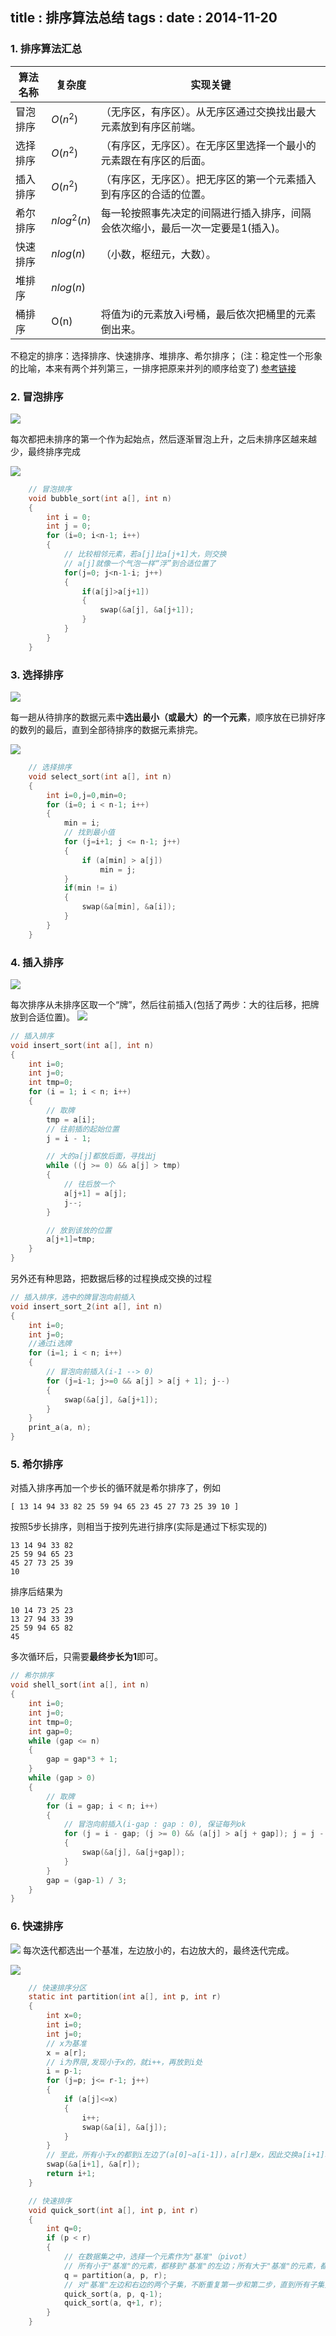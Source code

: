 title    : 排序算法总结
tags     : 
date     : 2014-11-20
---
<!--more-->
### 1. 排序算法汇总

|算法名称|复杂度|实现关键|
|-----------|----------------|----------------|  
|冒泡排序|$O(n^2)$|（无序区，有序区）。从无序区通过交换找出最大元素放到有序区前端。|
|选择排序|$O(n^2)$|（有序区，无序区）。在无序区里选择一个最小的元素跟在有序区的后面。|
|插入排序|$O(n^2)$|（有序区，无序区）。把无序区的第一个元素插入到有序区的合适的位置。|
|希尔排序|$nlog^2(n)$|每一轮按照事先决定的间隔进行插入排序，间隔会依次缩小，最后一次一定要是1(插入)。|
|快速排序|$nlog(n)$|（小数，枢纽元，大数）。|
|堆排序|$nlog(n)$||
|桶排序|O(n)|将值为i的元素放入i号桶，最后依次把桶里的元素倒出来。|

不稳定的排序：选择排序、快速排序、堆排序、希尔排序；
(注：稳定性一个形象的比喻，本来有两个并列第三，一排序把原来并列的顺序给变了)
[参考链接](http://zh.wikipedia.org/wiki/%E6%8E%92%E5%BA%8F%E7%AE%97%E6%B3%95)

### 2. 冒泡排序

![](/assets/post/algorithm/sort/Bubble_sort_animation.gif)

每次都把未排序的第一个作为起始点，然后逐渐冒泡上升，之后未排序区越来越少，最终排序完成

![](/assets/post/algorithm/sort/bubble_sort.png)

```C
	// 冒泡排序
	void bubble_sort(int a[], int n)
	{
		int i = 0;
		int j = 0;
		for (i=0; i<n-1; i++)
		{
			// 比较相邻元素，若a[j]比a[j+1]大，则交换
			// a[j]就像一个气泡一样“浮”到合适位置了
			for(j=0; j<n-1-i; j++)
			{
				if(a[j]>a[j+1])
				{
					swap(&a[j], &a[j+1]);
				}
			}
		}
	}
```

### 3. 选择排序

![](/assets/post/algorithm/sort/Selection_sort_animation.gif)

每一趟从待排序的数据元素中**选出最小（或最大）的一个元素**，顺序放在已排好序的数列的最后，直到全部待排序的数据元素排完。

![](/assets/post/algorithm/sort/select_sort.png)

```C
	// 选择排序
	void select_sort(int a[], int n)
	{
		int i=0,j=0,min=0;
		for (i=0; i < n-1; i++)
		{
			min = i;
			// 找到最小值
			for (j=i+1; j <= n-1; j++)
			{
				if (a[min] > a[j])
					min = j;
			}
			if(min != i)
			{
				swap(&a[min], &a[i]);
			}
		}
	}
```

### 4. 插入排序
![](/assets/post/algorithm/sort/Insertion_sort_animation.gif)

每次排序从未排序区取一个“牌”，然后往前插入(包括了两步：大的往后移，把牌放到合适位置)。
![](/assets/post/algorithm/sort/Insert-sort-animation.gif)

```C
// 插入排序
void insert_sort(int a[], int n)
{
	int i=0;
	int j=0;
	int tmp=0;
	for (i = 1; i < n; i++)
	{
		// 取牌
		tmp = a[i];
		// 往前插的起始位置
		j = i - 1;

		// 大的a[j]都放后面，寻找出j
		while ((j >= 0) && a[j] > tmp)
		{
			// 往后放一个
			a[j+1] = a[j];
			j--;
		}

		// 放到该放的位置
		a[j+1]=tmp;
	}
}
```

另外还有种思路，把数据后移的过程换成交换的过程

```C
// 插入排序，选中的牌冒泡向前插入
void insert_sort_2(int a[], int n)
{
	int i=0;
	int j=0;
	//通过i选牌
	for (i=1; i < n; i++)
	{
		// 冒泡向前插入(i-1 --> 0)
		for (j=i-1; j>=0 && a[j] > a[j + 1]; j--)
		{
			swap(&a[j], &a[j+1]);
		}
	}
	print_a(a, n);
}
````

### 5. 希尔排序
对插入排序再加一个步长的循环就是希尔排序了，例如
```
[ 13 14 94 33 82 25 59 94 65 23 45 27 73 25 39 10 ]
```
按照5步长排序，则相当于按列先进行排序(实际是通过下标实现的)
```
13 14 94 33 82
25 59 94 65 23
45 27 73 25 39
10
```
排序后结果为
```
10 14 73 25 23
13 27 94 33 39
25 59 94 65 82
45
```
多次循环后，只需要**最终步长为1**即可。

```C
// 希尔排序
void shell_sort(int a[], int n)
{
	int i=0;
	int j=0;
	int tmp=0;
	int gap=0;
	while (gap <= n)
	{
		gap = gap*3 + 1;
	}
	while (gap > 0)
	{
		// 取牌
		for (i = gap; i < n; i++)
		{
			// 冒泡向前插入(i-gap : gap : 0), 保证每列ok
			for (j = i - gap; (j >= 0) && (a[j] > a[j + gap]); j = j - gap)
			{
				swap(&a[j], &a[j+gap]);
			}
		}
		gap = (gap-1) / 3;
	}
}
```

### 6. 快速排序

![](/assets/post/algorithm/sort/quicksort.gif)
每次迭代都选出一个基准，左边放小的，右边放大的，最终迭代完成。

![](/assets/post/algorithm/sort/quick_sort.png)


```C
	// 快速排序分区
	static int partition(int a[], int p, int r)
	{
		int x=0;
		int i=0;
		int j=0;
		// x为基准
		x = a[r];
		// i为界限,发现小于x的，就i++，再放到i处
		i = p-1;
		for (j=p; j<= r-1; j++)
		{
			if (a[j]<=x)
			{
				i++;
				swap(&a[i], &a[j]);
			}
		}
		// 至此，所有小于x的都到i左边了(a[0]~a[i-1])，a[r]是x，因此交换a[i+1]和a[r]
		swap(&a[i+1], &a[r]);
		return i+1;
	}

	// 快速排序
	void quick_sort(int a[], int p, int r)
	{
		int q=0;
		if (p < r)
		{
			// 在数据集之中，选择一个元素作为"基准"（pivot）
			// 所有小于"基准"的元素，都移到"基准"的左边；所有大于"基准"的元素，都移到"基准"的右边
			q = partition(a, p, r);
			// 对"基准"左边和右边的两个子集，不断重复第一步和第二步，直到所有子集只剩下一个元素为止。
			quick_sort(a, p, q-1);
			quick_sort(a, q+1, r);
		}
	}
```
